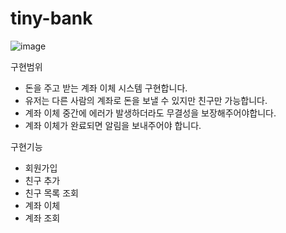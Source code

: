 # tiny-bank

![image](https://github.com/youngsuk-kim/tiny-bank/assets/75110815/60e8c6b5-34d7-4331-9dca-16b43b04fc36)

구현범위
- 돈을 주고 받는 계좌 이체 시스템 구현합니다.
- 유저는 다른 사람의 계좌로 돈을 보낼 수 있지만 친구만 가능합니다.
- 계좌 이체 중간에 에러가 발생하더라도 무결성을 보장해주어야합니다.
- 계좌 이체가 완료되면 알림을 보내주어야 합니다.

구현기능
- 회원가입
- 친구 추가
- 친구 목록 조회
- 계좌 이체
- 계좌 조회
